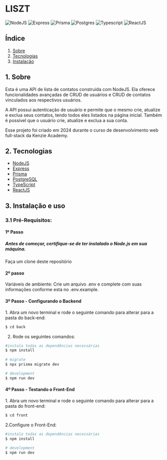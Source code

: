 <h1 style="align-items: center">LISZT</h1>

<div style="align-items: center">
  
![NodeJS](https://img.shields.io/badge/node.js-C3ECBC?style=for-the-badge&logo=node.js&logoColor=white) ![Express](https://img.shields.io/badge/express-FF007F.svg?style=for-the-badge&logo=express&logoColor=white) ![Prisma](https://img.shields.io/badge/Prisma-3982CE?style=for-the-badge&logo=Prisma&logoColor=white) ![Postgres](https://img.shields.io/badge/postgres-%23316192.svg?style=for-the-badge&logo=postgresql&logoColor=white) ![Typescript](https://img.shields.io/badge/TypeScript-A3CEEF?style=for-the-badge&logo=typescript&logoColor=fff) ![ReactJS](https://img.shields.io/badge/react-61DBFB.svg?style=for-the-badge&logo=react&logoColor=white)  

</div>

<h2>Índice</h2>

1. [ Sobre ](#sobre)
2. [ Tecnologias](#techs)
3. [ Instalação ](#install)

<a name="sobre"></a>

## 1. Sobre
Esta é uma API de lista de contatos construída com NodeJS. Ela oferece funcionalidades avançadas de CRUD de usuários e CRUD de contatos vinculados aos respectivos usuários. 

A API possui autenticação de usuário e permite que o mesmo crie, atualize e exclua seus contatos, tendo todos eles listados na página inicial. Também é possível que o usuário crie, atualize e exclua a sua conta. 

Esse projeto foi criado em 2024 durante o curso de desenvolvimento web full-stack da Kenzie Academy.

<a name="techs"></a>

## 2. Tecnologias

- <a name="node" href="https://nodejs.org/docs/latest/api/" target="_blank">NodeJS</a>
- <a name="express" href="https://expressjs.com/pt-br/" target="_blank">Express</a>
- <a name="prisma" href="https://www.prisma.io/docs/getting-started" target="_blank">Prisma</a>
- <a name="postgres" href="https://www.postgresql.org/" target="_blank">PostgreSQL</a>
- <a name="typescript" href="https://www.typescriptlang.org/" target="_blank">TypeScript</a>
- <a name="reactjs" href="https://legacy.reactjs.org/docs/getting-started.html" target="_blank">ReactJS</a>


<a name="install"></a>

## 3. Instalação e uso

### 3.1 Pré-Requisitos:
  <h4>1º Passo</h4>
  <h5>Antes de começar, certifique-se de ter instalado o Node.js em sua máquina.</h3>
  <p>Faça um clone deste repositório</p>

  <h4>2º passo</h4>
  Variáveis de ambiente:
    Crie um arquivo .env e complete com suas informações conforme esta no .env.example.

  <h4>3º Passo - Configurando o Backend</h4>
  1. Abra um novo terminal e rode o seguinte comando para alterar para a pasta do back-end:

  ```bash
  $ cd back
  ``` 
  2. Rode os seguintes comandos: 
  
  ```bash
  #instala todas as dependências necessárias
  $ npm install
    
  # migrate
  $ npx prisma migrate dev
 
  # development
  $ npm run dev
  ```

  <h4>4º Passo - Testando o Front-End</h4>
  1. Abra um novo terminal e rode o seguinte comando para alterar para a pasta do front-end:

  ```bash
  $ cd front
  ``` 
  2.Configure o Front-End:

  ```bash
  #instala todas as dependências necessárias
  $ npm install
     
  # development
  $ npm run dev
  ```

